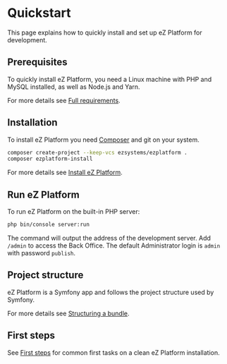 # Quickstart

This page explains how to quickly install and set up eZ Platform for development.

## Prerequisites

To quickly install eZ Platform, you need a Linux machine with PHP and MySQL installed, as well as Node.js and Yarn.

For more details see [Full requirements](requirements.md).

## Installation

To install eZ Platform you need [Composer](https://getcomposer.org/) and git on your system.

``` bash
composer create-project --keep-vcs ezsystems/ezplatform .
composer ezplatform-install
```

For more details see [Install eZ Platform](install_ez_platform.md).

## Run eZ Platform

To run eZ Platform on the built-in PHP server:

``` bash
php bin/console server:run
```

The command will output the address of the development server.
Add `/admin` to access the Back Office. The default Administrator login is `admin` with password `publish`.

## Project structure

eZ Platform is a Symfony app and follows the project structure used by Symfony.

For more details see [Structuring a bundle](../guide/organization.md#structuring-a-bundle).

## First steps

See [First steps](first_steps.md) for common first tasks on a clean eZ Platform installation.
